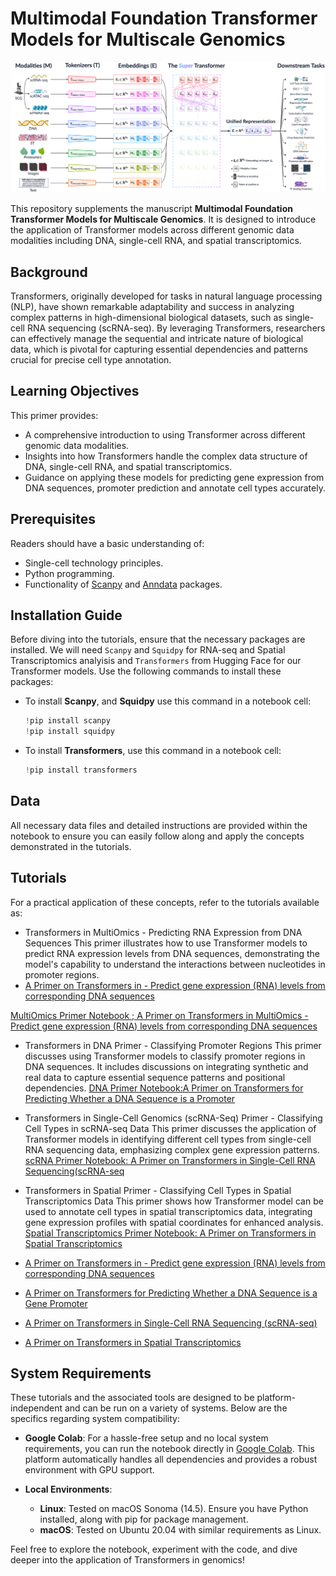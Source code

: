 # Multimodal Foundation Transformer Models for Multiscale Genomics

![Alt text](schematic.png)


This repository supplements the manuscript **Multimodal Foundation Transformer Models for Multiscale Genomics**. It is designed to introduce the application of Transformer models across different genomic data modalities including DNA, single-cell RNA, and spatial transcriptomics. 


## Background
Transformers, originally developed for tasks in natural language processing (NLP), have shown remarkable adaptability and success in analyzing complex patterns in high-dimensional biological datasets, such as single-cell RNA sequencing (scRNA-seq). By leveraging Transformers, researchers can effectively manage the sequential and intricate nature of biological data, which is pivotal for capturing essential dependencies and patterns crucial for precise cell type annotation.

## Learning Objectives
This primer provides:
- A comprehensive introduction to using Transformer across different genomic data modalities.
- Insights into how Transformers handle the complex data structure of DNA, single-cell RNA, and spatial transcriptomics.
- Guidance on applying these models for predicting gene expression from DNA sequences, promoter prediction and annotate cell types accurately.

## Prerequisites
Readers should have a basic understanding of:
- Single-cell technology principles.
- Python programming.
- Functionality of [Scanpy](https://scanpy.readthedocs.io/en/stable/) and [Anndata](https://anndata.readthedocs.io/en/latest/) packages.

## Installation Guide

Before diving into the  tutorials, ensure that the necessary packages are installed. We will need `Scanpy` and `Squidpy` for RNA-seq and Spatial Transcriptomics analyisis and `Transformers` from Hugging Face for our Transformer models. Use the following commands to install these packages:

- To install **Scanpy**, and **Squidpy** use this command in a notebook cell:
  ```python
  !pip install scanpy
  !pip install squidpy

- To install **Transformers**, use this command in a notebook cell:
  ```python
  !pip install transformers


## Data
All necessary data files and detailed instructions are provided within the notebook to ensure you can easily follow along and apply the concepts demonstrated in the tutorials.

## Tutorials
For a practical application of these concepts, refer to the tutorials available as:

- Transformers in MultiOmics - Predicting RNA Expression from DNA Sequences
This primer illustrates how to use Transformer models to predict RNA expression levels from DNA sequences, demonstrating the model's capability to understand the interactions between nucleotides in promoter regions.
- [A Primer on Transformers in   - Predict gene expression (RNA) levels from corresponding DNA sequences](https://colab.research.google.com/drive/16VxwUb3TQXulSGDdBW8gHG4elp8Rs92s)


[MultiOmics Primer Notebook ; A Primer on Transformers in MultiOmics - Predict gene expression (RNA) levels from corresponding DNA sequences](https://colab.research.google.com/drive/1YX_uO73lr8uENXLLj57cMHn796PtAoVd)

- Transformers in DNA Primer - Classifying Promoter Regions
This primer discusses using Transformer models to classify promoter regions in DNA sequences. It includes discussions on integrating synthetic and real data to capture essential sequence patterns and positional dependencies.
[DNA Primer Notebook:A Primer on Transformers for Predicting Whether a DNA Sequence is a Promoter](https://colab.research.google.com/drive/1YX_uO73lr8uENXLLj57cMHn796PtAoVd)

- Transformers in Single-Cell Genomics (scRNA-Seq) Primer - Classifying Cell Types in scRNA-seq Data
This primer discusses the application of Transformer models in identifying different cell types from single-cell RNA sequencing data, emphasizing complex gene expression patterns.
[scRNA Primer Notebook: A Primer on Transformers in Single-Cell RNA Sequencing(scRNA-seq](https://colab.research.google.com/drive/1yDKEFXLIr884JeBDQMHWYthpa-u8k3q9)

- Transformers in Spatial   Primer - Classifying Cell Types in Spatial Transcriptomics Data
This primer shows how Transformer model can be used to annotate cell types in spatial transcriptomics data, integrating gene expression profiles with spatial coordinates for enhanced analysis.
[Spatial Transcriptomics Primer Notebook: A Primer on Transformers in Spatial Transcriptomics](https://colab.research.google.com/drive/13kax9iVi4uI6sh3ciXL9HxLl_RNtBcmy)

- [A Primer on Transformers in   - Predict gene expression (RNA) levels from corresponding DNA sequences](https://colab.research.google.com/drive/16VxwUb3TQXulSGDdBW8gHG4elp8Rs92s)
- [A Primer on Transformers for Predicting Whether a DNA Sequence is a Gene Promoter](https://colab.research.google.com/drive/1YX_uO73lr8uENXLLj57cMHn796PtAoVd)
- [A Primer on Transformers in Single-Cell RNA Sequencing (scRNA-seq)](https://colab.research.google.com/drive/1yDKEFXLIr884JeBDQMHWYthpa-u8k3q9)
- [A Primer on Transformers in Spatial Transcriptomics](https://colab.research.google.com/drive/13kax9iVi4uI6sh3ciXL9HxLl_RNtBcmy)


## System Requirements

These tutorials and the associated tools are designed to be platform-independent and can be run on a variety of systems. Below are the specifics regarding system compatibility:

- **Google Colab**: For a hassle-free setup and no local system requirements, you can run the notebook directly in [Google Colab](https://colab.research.google.com/github/sumeer1/A-Primer-on-Transformers-in-Single-Cell-Genomics/blob/main/A%20Primer%20on%20Transformers%20for%20Cell%20Type%20Annotation.ipynb). This platform automatically handles all dependencies and provides a robust environment with GPU support.

- **Local Environments**:
  - **Linux**: Tested on macOS Sonoma (14.5). Ensure you have Python installed, along with pip for package management.
  - **macOS**: Tested on Ubuntu 20.04 with similar requirements as Linux.
 
    

Feel free to explore the notebook, experiment with the code, and dive deeper into the application of Transformers in genomics!
